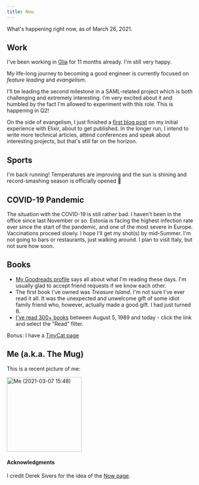 ```yaml
---
title: Now
---
```


What's happening right now, as of March 26, 2021.

## Work

I've been working in [Glia](https://www.glia.com/) for 11 months already. I'm still very happy.

My life-long journey to becoming a good engineer is currently focused on _feature leading_ and _evangelism_.

I'll be leading the second milestone in a SAML-related project which is both challenging and extremely interesting. I'm very excited about it and humbled by the fact I'm allowed to experiment with this role. This is happening in Q2!

On the side of evangelism, I just finished a [first blog post](https://medium.com/glia-tech/picking-up-elixir-the-first-six-months-11292a7c829a) on my initial experience with Elixir, about to get published. In the longer run, I intend to write more technical articles, attend conferences and speak about interesting projects, but that's still far on the horizon.

## Sports

I'm back running! Temperatures are improving and the sun is shining and record-smashing season is officially opened 🎉

## COVID-19 Pandemic

The situation with the COVID-19 is still rather bad. I haven't been in the office since last November or so. Estonia is facing the highest infection rate ever since the start of the pandemic, and one of the most severe in Europe. Vaccinations proceed slowly. I hope I'll get my shot(s) by mid-Summer. I'm not going to bars or restaurants, just walking around. I plan to visit Italy, but not sure how soon.

## Books

- [My Goodreads profile](https://www.goodreads.com/sturmer) says all about what I'm reading these days. I'm usually glad to accept friend requests if we know each other.
- The first book I've owned was _Treasure Island_. I'm not sure I've ever read it all. It was the unexpected and unwelcome gift of some idiot family friend who, however, actually made a good gift. I had just turned 8.
- [I've read 300+ books](https://www.librarything.com/catalog/sturmer) between August 5, 1989 and today - click the link and select the "Read" filter.

Bonus: I have a [TinyCat page](https://www.librarycat.org/lib/sturmer)

## Me (a.k.a. The Mug)

This is a recent picture of me:

<img class="mug" src="/gallery/me-now-2021-03-07-15.48.jpg" width="200" alt="Me (2021-03-07 15:48)" />

#### Acknowledgments

I credit Derek Sivers for the idea of the [Now page](https://sivers.org/nowff).
